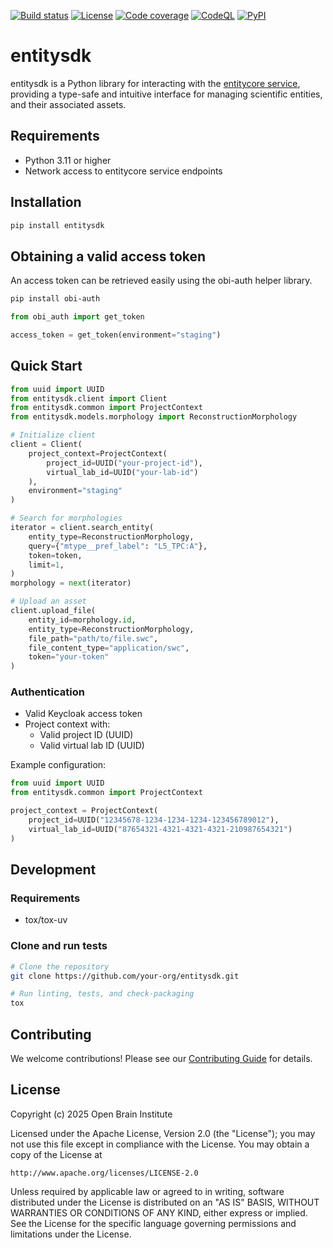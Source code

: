 [![Build status][build_status_badge]][build_status_target]
[![License][license_badge]][license_target]
[![Code coverage][coverage_badge]][coverage_target]
[![CodeQL][codeql_badge]][codeql_target]
[![PyPI][pypi_badge]][pypi_target]

# entitysdk

entitysdk is a Python library for interacting with the [entitycore service][entitycore], providing a type-safe and intuitive interface for managing scientific entities, and their associated assets.

## Requirements

- Python 3.11 or higher
- Network access to entitycore service endpoints

## Installation

```bash
pip install entitysdk
```

## Obtaining a valid access token

An access token can be retrieved easily using the obi-auth helper library.

```bash
pip install obi-auth
```

```python
from obi_auth import get_token

access_token = get_token(environment="staging")
```

## Quick Start

```python
from uuid import UUID
from entitysdk.client import Client
from entitysdk.common import ProjectContext
from entitysdk.models.morphology import ReconstructionMorphology

# Initialize client
client = Client(
    project_context=ProjectContext(
        project_id=UUID("your-project-id"),
        virtual_lab_id=UUID("your-lab-id")
    ),
    environment="staging"
)

# Search for morphologies
iterator = client.search_entity(
    entity_type=ReconstructionMorphology,
    query={"mtype__pref_label": "L5_TPC:A"},
    token=token,
    limit=1,
)
morphology = next(iterator)

# Upload an asset
client.upload_file(
    entity_id=morphology.id,
    entity_type=ReconstructionMorphology,
    file_path="path/to/file.swc",
    file_content_type="application/swc",
    token="your-token"
)
```

### Authentication
- Valid Keycloak access token
- Project context with:
  - Valid project ID (UUID)
  - Valid virtual lab ID (UUID)

Example configuration:
```python
from uuid import UUID
from entitysdk.common import ProjectContext

project_context = ProjectContext(
    project_id=UUID("12345678-1234-1234-1234-123456789012"),
    virtual_lab_id=UUID("87654321-4321-4321-4321-210987654321")
)
```

## Development

### Requirements
- tox/tox-uv

### Clone and run tests

```bash
# Clone the repository
git clone https://github.com/your-org/entitysdk.git

# Run linting, tests, and check-packaging
tox
```

## Contributing

We welcome contributions! Please see our [Contributing Guide](CONTRIBUTING.md) for details.

## License

Copyright (c) 2025 Open Brain Institute

Licensed under the Apache License, Version 2.0 (the "License");
you may not use this file except in compliance with the License.
You may obtain a copy of the License at

    http://www.apache.org/licenses/LICENSE-2.0

Unless required by applicable law or agreed to in writing, software
distributed under the License is distributed on an "AS IS" BASIS,
WITHOUT WARRANTIES OR CONDITIONS OF ANY KIND, either express or implied.
See the License for the specific language governing permissions and
limitations under the License.


[entitycore]: https://github.com/openbraininstitute/entitycore

[build_status_badge]: https://github.com/openbraininstitute/entitysdk/actions/workflows/tox.yml/badge.svg
[build_status_target]: https://github.com/openbraininstitute/entitysdk/actions
[license_badge]: https://img.shields.io/pypi/l/entitysdk
[license_target]: https://github.com/openbraininstitute/entitysdk/blob/main/LICENSE.txt
[coverage_badge]: https://codecov.io/github/openbraininstitute/entitysdk/coverage.svg?branch=main
[coverage_target]: https://codecov.io/github/openbraininstitute/entitysdk?branch=main
[codeql_badge]: https://github.com/openbraininstitute/entitysdk/actions/workflows/github-code-scanning/codeql/badge.svg
[codeql_target]: https://github.com/openbraininstitute/entitysdk/actions/workflows/github-code-scanning/codeql
[pypi_badge]: https://github.com/openbraininstitute/entitysdk/actions/workflows/sdist.yml/badge.svg
[pypi_target]: https://pypi.org/project/entitysdk/


